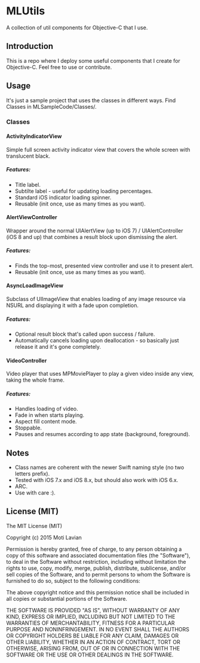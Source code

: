 # MLUtils

A collection of util components for Objective-C that I use.

## Introduction
This is a repo where I deploy some useful components that I create for Objective-C.
Feel free to use or contribute.



## Usage
It's just a sample project that uses the classes in different ways.
Find Classes in MLSampleCode/Classes/.

### Classes
#### ActivityIndicatorView
Simple full screen activity indicator view that covers the whole screen with translucent black.
##### Features:
* Title label.
* Subtilte label - useful for updating loading percentages.
* Standard iOS indicator loading spinner.
* Reusable (init once, use as many times as you want).


#### AlertViewController
Wrapper around the normal UIAlertView (up to iOS 7) / UIAlertController (iOS 8 and up) that combines a result block upon dismissing the alert.
##### Features:
* Finds the top-most, presented view controller and use it to present alert.
* Reusable (init once, use as many times as you want).


#### AsyncLoadImageView
Subclass of UIImageView that enables loading of any image resource via NSURL and displaying it with a fade upon completion.
##### Features:
* Optional result block that's called upon success / failure.
* Automatically cancels loading upon deallocation - so basically just release it and it's gone completely.


#### VideoController
Video player that uses MPMoviePlayer to play a given video inside any view, taking the whole frame.
##### Features:
* Handles loading of video.
* Fade in when starts playing.
* Aspect fill content mode.
* Stoppable.
* Pauses and resumes according to app state (background, foreground).



## Notes
* Class names are coherent with the newer Swift naming style (no two letters prefix).
* Tested with iOS 7.x and iOS 8.x, but should also work with iOS 6.x.
* ARC.
* Use with care :).


## License (MIT)
The MIT License (MIT)

Copyright (c) 2015 Moti Lavian

Permission is hereby granted, free of charge, to any person obtaining a copy
of this software and associated documentation files (the "Software"), to deal
in the Software without restriction, including without limitation the rights
to use, copy, modify, merge, publish, distribute, sublicense, and/or sell
copies of the Software, and to permit persons to whom the Software is
furnished to do so, subject to the following conditions:

The above copyright notice and this permission notice shall be included in all
copies or substantial portions of the Software.

THE SOFTWARE IS PROVIDED "AS IS", WITHOUT WARRANTY OF ANY KIND, EXPRESS OR
IMPLIED, INCLUDING BUT NOT LIMITED TO THE WARRANTIES OF MERCHANTABILITY,
FITNESS FOR A PARTICULAR PURPOSE AND NONINFRINGEMENT. IN NO EVENT SHALL THE
AUTHORS OR COPYRIGHT HOLDERS BE LIABLE FOR ANY CLAIM, DAMAGES OR OTHER
LIABILITY, WHETHER IN AN ACTION OF CONTRACT, TORT OR OTHERWISE, ARISING FROM,
OUT OF OR IN CONNECTION WITH THE SOFTWARE OR THE USE OR OTHER DEALINGS IN THE
SOFTWARE.
